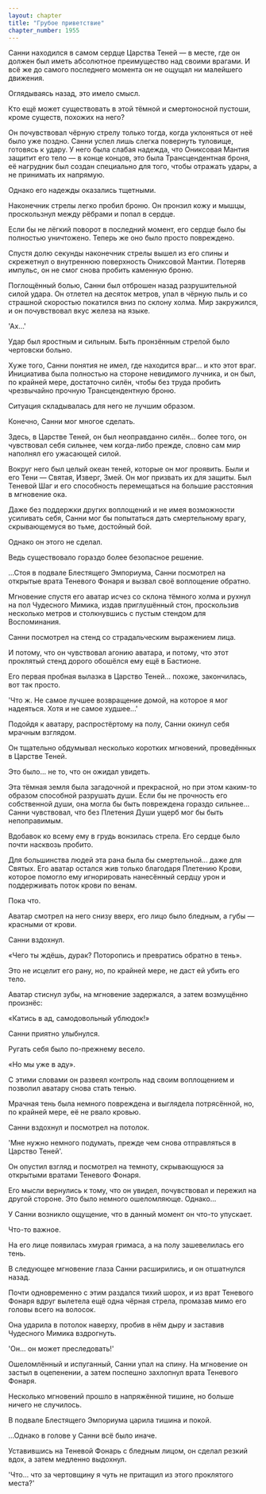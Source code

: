```yaml
---
layout: chapter
title: "Грубое приветствие"
chapter_number: 1955
---
```




Санни находился в самом сердце Царства Теней — в месте, где он должен был иметь абсолютное преимущество над своими врагами. И всё же до самого последнего момента он не ощущал ни малейшего движения.

Оглядываясь назад, это имело смысл.

Кто ещё может существовать в этой тёмной и смертоносной пустоши, кроме существ, похожих на него?

Он почувствовал чёрную стрелу только тогда, когда уклоняться от неё было уже поздно. Санни успел лишь слегка повернуть туловище, готовясь к удару. У него была слабая надежда, что Ониксовая Мантия защитит его тело — в конце концов, это была Трансцендентная броня, её нагрудник был создан специально для того, чтобы отражать удары, а не принимать их напрямую.

Однако его надежды оказались тщетными.

Наконечник стрелы легко пробил броню. Он пронзил кожу и мышцы, проскользнул между рёбрами и попал в сердце.

Если бы не лёгкий поворот в последний момент, его сердце было бы полностью уничтожено. Теперь же оно было просто повреждено.

Спустя долю секунды наконечник стрелы вышел из его спины и скрежетнул о внутреннюю поверхность Ониксовой Мантии. Потеряв импульс, он не смог снова пробить каменную броню.

Поглощённый болью, Санни был отброшен назад разрушительной силой удара. Он отлетел на десяток метров, упал в чёрную пыль и со страшной скоростью покатился вниз по склону холма. Мир закружился, и он почувствовал вкус железа на языке.

'Ах...'

Удар был яростным и сильным. Быть пронзённым стрелой было чертовски больно.

Хуже того, Санни понятия не имел, где находится враг... и кто этот враг. Инициатива была полностью на стороне невидимого лучника, и он был, по крайней мере, достаточно силён, чтобы без труда пробить чрезвычайно прочную Трансцендентную броню.

Ситуация складывалась для него не лучшим образом.

Конечно, Санни мог многое сделать.

Здесь, в Царстве Теней, он был неоправданно силён... более того, он чувствовал себя сильнее, чем когда-либо прежде, словно сам мир наполнял его ужасающей силой.

Вокруг него был целый океан теней, которые он мог проявить. Были и его Тени — Святая, Изверг, Змей. Он мог призвать их для защиты. Был Теневой Шаг и его способность перемещаться на большие расстояния в мгновение ока.

Даже без поддержки других воплощений и не имея возможности усиливать себя, Санни мог бы попытаться дать смертельному врагу, скрывающемуся во тьме, достойный бой.

Однако он этого не сделал.

Ведь существовало гораздо более безопасное решение.

...Стоя в подвале Блестящего Эмпориума, Санни посмотрел на открытые врата Теневого Фонаря и вызвал своё воплощение обратно.

Мгновение спустя его аватар исчез со склона тёмного холма и рухнул на пол Чудесного Мимика, издав приглушённый стон, проскользив несколько метров и столкнувшись с пустым стендом для Воспоминания.

Санни посмотрел на стенд со страдальческим выражением лица.

И потому, что он чувствовал агонию аватара, и потому, что этот проклятый стенд дорого обошёлся ему ещё в Бастионе.

Его первая пробная вылазка в Царство Теней... похоже, закончилась, вот так просто.

'Что ж. Не самое лучшее возвращение домой, на которое я мог надеяться. Хотя и не самое худшее...'

Подойдя к аватару, распростёртому на полу, Санни окинул себя мрачным взглядом.

Он тщательно обдумывал несколько коротких мгновений, проведённых в Царстве Теней.

Это было... не то, что он ожидал увидеть.

Эта тёмная земля была загадочной и прекрасной, но при этом каким-то образом способной разрушать души. Если бы не прочность его собственной души, она могла бы быть повреждена гораздо сильнее... Санни чувствовал, что без Плетения Души ущерб мог бы быть непоправимым.

Вдобавок ко всему ему в грудь вонзилась стрела. Его сердце было почти насквозь пробито.

Для большинства людей эта рана была бы смертельной... даже для Святых. Его аватар остался жив только благодаря Плетению Крови, которое помогло ему игнорировать нанесённый сердцу урон и поддерживать поток крови по венам.

Пока что.

Аватар смотрел на него снизу вверх, его лицо было бледным, а губы — красными от крови.

Санни вздохнул.

«Чего ты ждёшь, дурак? Поторопись и превратись обратно в тень».

Это не исцелит его рану, но, по крайней мере, не даст ей убить его тело.

Аватар стиснул зубы, на мгновение задержался, а затем возмущённо произнёс:

«Катись в ад, самодовольный ублюдок!»

Санни приятно улыбнулся.

Ругать себя было по-прежнему весело.

«Но мы уже в аду».

С этими словами он развеял контроль над своим воплощением и позволил аватару снова стать тенью.

Мрачная тень была немного повреждена и выглядела потрясённой, но, по крайней мере, её не рвало кровью.

Санни вздохнул и посмотрел на потолок.

'Мне нужно немного подумать, прежде чем снова отправляться в Царство Теней'.

Он опустил взгляд и посмотрел на темноту, скрывающуюся за открытыми вратами Теневого Фонаря.

Его мысли вернулись к тому, что он увидел, почувствовал и пережил на другой стороне. Это было немного ошеломляюще. Однако...

У Санни возникло ощущение, что в данный момент он что-то упускает.

Что-то важное.

На его лице появилась хмурая гримаса, а на полу зашевелилась его тень.

В следующее мгновение глаза Санни расширились, и он отшатнулся назад.

Почти одновременно с этим раздался тихий шорох, и из врат Теневого Фонаря вдруг вылетела ещё одна чёрная стрела, промазав мимо его головы всего на волосок.

Она ударила в потолок наверху, пробив в нём дыру и заставив Чудесного Мимика вздрогнуть.

'Он... он может преследовать!'

Ошеломлённый и испуганный, Санни упал на спину. На мгновение он застыл в оцепенении, а затем поспешно захлопнул врата Теневого Фонаря.

Несколько мгновений прошло в напряжённой тишине, но больше ничего не случилось.

В подвале Блестящего Эмпориума царила тишина и покой.

…Однако в голове у Санни всё было иначе.

Уставившись на Теневой Фонарь с бледным лицом, он сделал резкий вдох, а затем медленно выдохнул.

'Что... что за чертовщину я чуть не притащил из этого проклятого места?'

